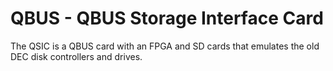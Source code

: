 # QBUS - QBUS Storage Interface Card

The QSIC is a QBUS card with an FPGA and SD cards that emulates the old DEC disk controllers and drives.
